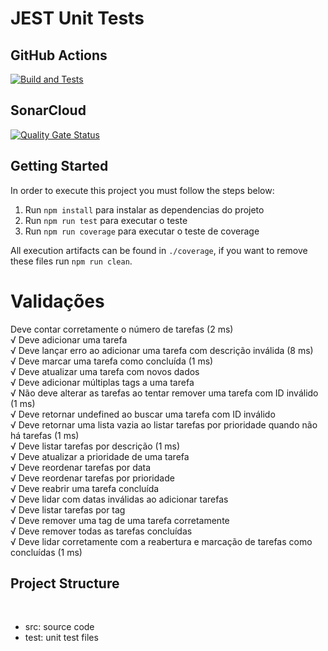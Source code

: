 # JEST Unit Tests

## GitHub Actions

[![Build and Tests](https://github.com/ugioni/unit-tests-jest/actions/workflows/node.js.yml/badge.svg?branch=master)](https://github.com/ugioni/unit-tests-jest/actions/workflows/node.js.yml)

## SonarCloud

[![Quality Gate Status](https://sonarcloud.io/api/project_badges/measure?project=ugioni_unit-tests-jest&metric=alert_status)](https://sonarcloud.io/summary/new_code?id=ugioni_unit-tests-jest)

## Getting Started

In order to execute this project you must follow the steps below:

1. Run `npm install` para instalar as dependencias do projeto
1. Run `npm run test` para executar o teste
1. Run `npm run coverage` para executar o teste de coverage

All execution artifacts can be found in `./coverage`, if you want to remove these files run `npm run clean`.

# Validações
Deve contar corretamente o número de tarefas (2 ms)                                                                                         
    √ Deve adicionar uma tarefa                                                                                                                   
    √ Deve lançar erro ao adicionar uma tarefa com descrição inválida (8 ms)                                                                      
    √ Deve marcar uma tarefa como concluída (1 ms)                                                                                                
    √ Deve atualizar uma tarefa com novos dados                                                                                                   
    √ Deve adicionar múltiplas tags a uma tarefa                                                                                                  
    √ Não deve alterar as tarefas ao tentar remover uma tarefa com ID inválido (1 ms)                                                             
    √ Deve retornar undefined ao buscar uma tarefa com ID inválido                                                                                
    √ Deve retornar uma lista vazia ao listar tarefas por prioridade quando não há tarefas (1 ms)                                                 
    √ Deve listar tarefas por descrição (1 ms)                                                                                                    
    √ Deve atualizar a prioridade de uma tarefa                                                                                                   
    √ Deve reordenar tarefas por data                                                                                                             
    √ Deve reordenar tarefas por prioridade                                                                                                       
    √ Deve reabrir uma tarefa concluída                                                                                                           
    √ Deve lidar com datas inválidas ao adicionar tarefas                                                                                         
    √ Deve listar tarefas por tag                                                                                                                 
    √ Deve remover uma tag de uma tarefa corretamente                                                                                             
    √ Deve remover todas as tarefas concluídas                                                                                                    
    √ Deve lidar corretamente com a reabertura e marcação de tarefas como concluídas (1 ms)                                                       

## Project Structure
</br>
<ul>
    <li>src: source code</li>
    <li>test: unit test files</li>
</ul>

